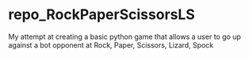 # repo_RockPaperScissorsLS
My attempt at creating a basic python game that allows a user to go up against a bot opponent at Rock, Paper, Scissors, Lizard, Spock
